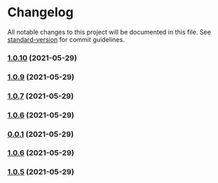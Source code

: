 # Changelog

All notable changes to this project will be documented in this file. See [standard-version](https://github.com/conventional-changelog/standard-version) for commit guidelines.

### [1.0.10](https://github.com/kostyachuma/mask-icon/compare/v0.0.1...v1.0.10) (2021-05-29)

### [1.0.9](https://github.com/kostyachuma/mask-icon/compare/v0.0.1...v1.0.9) (2021-05-29)

### [1.0.7](https://github.com/kostyachuma/mask-icon/compare/v0.0.1...v1.0.7) (2021-05-29)

### [1.0.6](https://github.com/kostyachuma/mask-icon/compare/v0.0.1...v1.0.6) (2021-05-29)

### [0.0.1](https://github.com/kostyachuma/mask-icon/compare/v1.0.9...v0.0.1) (2021-05-29)

### [1.0.6](https://github.com/kostyachuma/mask-icon/compare/v1.0.9...v1.0.6) (2021-05-29)

### [1.0.5](https://github.com/kostyachuma/mask-icon/compare/v1.0.9...v1.0.5) (2021-05-29)
